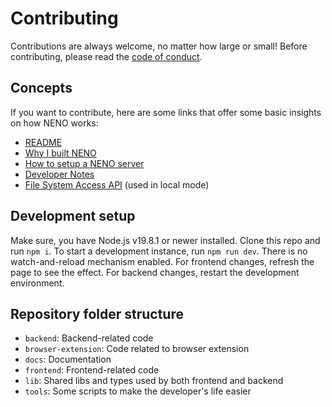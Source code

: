 # Contributing

Contributions are always welcome, no matter how large or small! Before contributing, please read the [code of conduct](https://github.com/SebastianZimmer/neno/blob/main/CODE_OF_CONDUCT.md).

## Concepts

If you want to contribute, here are some links that offer some basic insights on how NENO works:

* [README](./README.md)
* [Why I built NENO](./docs/posts/Serendipity.md)
* [How to setup a NENO server](./docs/Server.md)
* [Developer Notes](./docs/DeveloperNotes.md)
* [File System Access API](https://developer.mozilla.org/en-US/docs/Web/API/File_System_Access_API) (used in local mode)

## Development setup

Make sure, you have Node.js v19.8.1 or newer installed. Clone this repo and run
`npm i`. To start a development instance, run `npm run dev`. There is no watch-and-reload
mechanism enabled. For frontend changes, refresh the page to see the effect.
For backend changes, restart the development environment.

## Repository folder structure

* `backend`: Backend-related code
* `browser-extension`: Code related to browser extension
* `docs`: Documentation
* `frontend`: Frontend-related code
* `lib`: Shared libs and types used by both frontend and backend
* `tools`: Some scripts to make the developer's life easier



